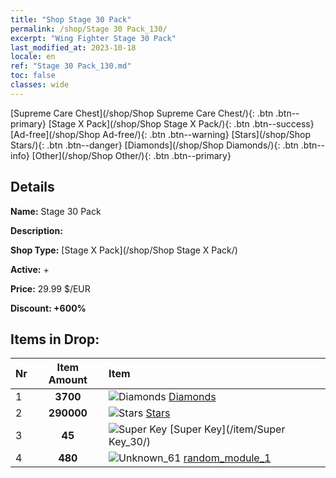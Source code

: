 ```yaml
---
title: "Shop Stage 30 Pack"
permalink: /shop/Stage 30 Pack_130/
excerpt: "Wing Fighter Stage 30 Pack"
last_modified_at: 2023-10-18
locale: en
ref: "Stage 30 Pack_130.md"
toc: false
classes: wide
---
```



  [Supreme Care Chest](/shop/Shop Supreme Care Chest/){: .btn .btn--primary}   [Stage X Pack](/shop/Shop Stage X Pack/){: .btn .btn--success}   [Ad-free](/shop/Shop Ad-free/){: .btn .btn--warning}   [Stars](/shop/Shop Stars/){: .btn .btn--danger}   [Diamonds](/shop/Shop Diamonds/){: .btn .btn--info}   [Other](/shop/Shop Other/){: .btn .btn--primary} 

## Details

 **Name:** Stage 30 Pack 

 **Description:** 

 **Shop Type:** [Stage X Pack](/shop/Shop Stage X Pack/)

 **Active:** + 

 **Price:** 29.99 $/EUR 

 **Discount: +600%** 



## Items in Drop:

  |  Nr | Item Amount  |       Item       |
  |:----|:------------:|:-----------------|
  | 1 | **3700**  | ![Diamonds](/images/item/Diamonds_p.png) [Diamonds](/item/Diamonds_15/) | 
  | 2 | **290000**  | ![Stars](/images/item/Stars_p.png) [Stars](/item/Stars_2/) | 
  | 3 | **45**  | ![Super Key](/images/item/Super_Key_p.png) [Super Key](/item/Super Key_30/) | 
  | 4 | **480**  | ![Unknown_61](/images/item/random_module_1_p.png) [random_module_1](/item/random_module_1_61/) | 

